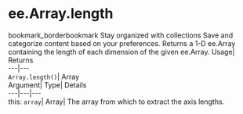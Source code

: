  
#  ee.Array.length 
bookmark_borderbookmark Stay organized with collections  Save and categorize content based on your preferences.
Returns a 1-D ee.Array containing the length of each dimension of the given ee.Array. 
Usage| Returns  
---|---  
`Array.length()`| Array  
Argument| Type| Details  
---|---|---  
this: `array`| Array| The array from which to extract the axis lengths.  
